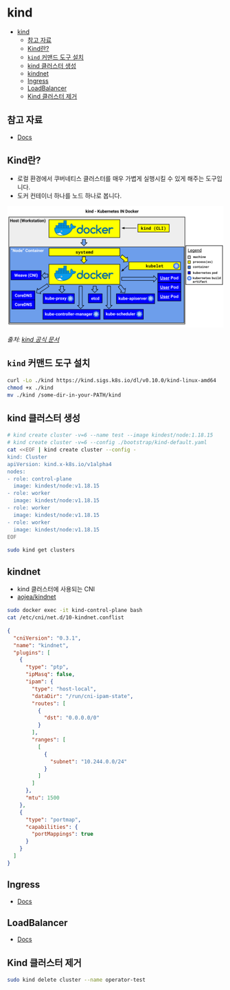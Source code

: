 # kind

- [kind](#kind)
  - [참고 자료](#참고-자료)
  - [Kind란?](#kind란)
  - [`kind` 커맨드 도구 설치](#kind-커맨드-도구-설치)
  - [kind 클러스터 생성](#kind-클러스터-생성)
  - [kindnet](#kindnet)
  - [Ingress](#ingress)
  - [LoadBalancer](#loadbalancer)
  - [Kind 클러스터 제거](#kind-클러스터-제거)

## 참고 자료

- [Docs](https://kind.sigs.k8s.io/)

## Kind란?

- 로컬 환경에서 쿠버네티스 클러스터를 매우 가볍게 실행시킬 수 있게 해주는 도구입니다.
- 도커 컨테이너 하나를 노드 하나로 봅니다.

![kind-cluster](../images/cluster/kind-cluster.png)

*출처: [kind 공식 문서](https://kind.sigs.k8s.io/docs/design/initial/)*

## `kind` 커맨드 도구 설치

```bash
curl -Lo ./kind https://kind.sigs.k8s.io/dl/v0.10.0/kind-linux-amd64
chmod +x ./kind
mv ./kind /some-dir-in-your-PATH/kind
```

## kind 클러스터 생성

```bash
# kind create cluster -v=6 --name test --image kindest/node:1.18.15
# kind create cluster -v=6 --config ./bootstrap/kind-default.yaml
cat <<EOF | kind create cluster --config -
kind: Cluster
apiVersion: kind.x-k8s.io/v1alpha4
nodes:
- role: control-plane
  image: kindest/node:v1.18.15
- role: worker
  image: kindest/node:v1.18.15
- role: worker
  image: kindest/node:v1.18.15
- role: worker
  image: kindest/node:v1.18.15
EOF
```

```bash
sudo kind get clusters
```

## kindnet

- kind 클러스터에 사용되는 CNI
- [aojea/kindnet](https://github.com/aojea/kindnet)

```bash
sudo docker exec -it kind-control-plane bash
cat /etc/cni/net.d/10-kindnet.conflist
```

```json
{
  "cniVersion": "0.3.1",
  "name": "kindnet",
  "plugins": [
    {
      "type": "ptp",
      "ipMasq": false,
      "ipam": {
        "type": "host-local",
        "dataDir": "/run/cni-ipam-state",
        "routes": [
          {
            "dst": "0.0.0.0/0"
          }
        ],
        "ranges": [
          [
            {
              "subnet": "10.244.0.0/24"
            }
          ]
        ]
      },
      "mtu": 1500
    },
    {
      "type": "portmap",
      "capabilities": {
        "portMappings": true
      }
    }
  ]
}
```

## Ingress

- [Docs](https://kind.sigs.k8s.io/docs/user/ingress/)

## LoadBalancer

- [Docs](https://kind.sigs.k8s.io/docs/user/loadbalancer/)

## Kind 클러스터 제거

```bash
sudo kind delete cluster --name operator-test
```
